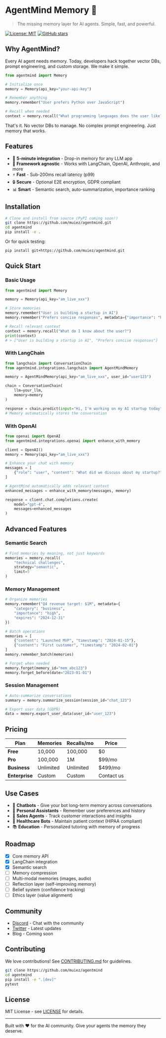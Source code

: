 # AgentMind Memory 🧠

> The missing memory layer for AI agents. Simple, fast, and powerful.

[![License: MIT](https://img.shields.io/badge/License-MIT-yellow.svg)](https://opensource.org/licenses/MIT)
[![GitHub stars](https://img.shields.io/github/stars/muiez/agentmind?style=social)](https://github.com/muiez/agentmind)

## Why AgentMind?

Every AI agent needs memory. Today, developers hack together vector DBs, prompt engineering, and custom storage. We make it simple.

```python
from agentmind import Memory

# Initialize once
memory = Memory(api_key="your-api-key")

# Remember anything
memory.remember("User prefers Python over JavaScript")

# Recall when needed
context = memory.recall("What programming languages does the user like?")
```

That's it. No vector DBs to manage. No complex prompt engineering. Just memory that works.

## Features

- 🚀 **5-minute integration** - Drop-in memory for any LLM app
- 🔌 **Framework agnostic** - Works with LangChain, OpenAI, Anthropic, and more
- ⚡ **Fast** - Sub-200ms recall latency (p99)
- 🔒 **Secure** - Optional E2E encryption, GDPR compliant
- 📊 **Smart** - Semantic search, auto-summarization, importance ranking

## Installation

```bash
# Clone and install from source (PyPI coming soon!)
git clone https://github.com/muiez/agentmind.git
cd agentmind
pip install -e .
```

Or for quick testing:
```bash
pip install git+https://github.com/muiez/agentmind.git
```

## Quick Start

### Basic Usage

```python
from agentmind import Memory

memory = Memory(api_key="am_live_xxx")

# Store memories
memory.remember("User is building a startup in AI")
memory.remember("Prefers concise responses", metadata={"importance": "high"})

# Recall relevant context
context = memory.recall("What do I know about the user?")
print(context)
# > ["User is building a startup in AI", "Prefers concise responses"]
```

### With LangChain

```python
from langchain import ConversationChain
from agentmind.integrations.langchain import AgentMindMemory

memory = AgentMindMemory(api_key="am_live_xxx", user_id="user123")

chain = ConversationChain(
    llm=your_llm,
    memory=memory
)

response = chain.predict(input="Hi, I'm working on my AI startup today")
# Memory automatically stores the conversation
```

### With OpenAI

```python
from openai import OpenAI
from agentmind.integrations.openai import enhance_with_memory

client = OpenAI()
memory = Memory(api_key="am_live_xxx")

# Enhance your chat with memory
messages = [
    {"role": "user", "content": "What did we discuss about my startup?"}
]

# AgentMind automatically adds relevant context
enhanced_messages = enhance_with_memory(messages, memory)

response = client.chat.completions.create(
    model="gpt-4",
    messages=enhanced_messages
)
```

## Advanced Features

### Semantic Search
```python
# Find memories by meaning, not just keywords
memories = memory.recall(
    "technical challenges",
    strategy="semantic",
    limit=5
)
```

### Memory Management
```python
# Organize memories
memory.remember("Q4 revenue target: $1M", metadata={
    "category": "business",
    "importance": "high",
    "expires": "2024-12-31"
})

# Batch operations
memories = [
    {"content": "Launched MVP", "timestamp": "2024-01-15"},
    {"content": "First customer", "timestamp": "2024-02-01"}
]
memory.remember_batch(memories)

# Forget when needed
memory.forget(memory_id="mem_abc123")
memory.forget_before(date="2023-01-01")
```

### Session Management
```python
# Auto-summarize conversations
summary = memory.summarize_session(session_id="chat_123")

# Export user data (GDPR)
data = memory.export_user_data(user_id="user_123")
```

## Pricing

| Plan | Memories | Recalls/mo | Price |
|------|----------|------------|-------|
| **Free** | 10,000 | 100,000 | $0 |
| **Pro** | 100,000 | 1M | $99/mo |
| **Business** | Unlimited | Unlimited | $499/mo |
| **Enterprise** | Custom | Custom | Contact us |

## Use Cases

- 🤖 **Chatbots** - Give your bot long-term memory across conversations
- 🎯 **Personal Assistants** - Remember user preferences and history
- 💼 **Sales Agents** - Track customer interactions and insights
- 🏥 **Healthcare Bots** - Maintain patient context (HIPAA compliant)
- 📚 **Education** - Personalized tutoring with memory of progress

## Roadmap

- [x] Core memory API
- [x] LangChain integration
- [x] Semantic search
- [ ] Memory compression
- [ ] Multi-modal memories (images, audio)
- [ ] Reflection layer (self-improving memory)
- [ ] Belief system (confidence tracking)
- [ ] Ethics layer (value alignment)

## Community

- [Discord](https://discord.gg/agentmind) - Chat with the community
- [Twitter](https://twitter.com/agentmindai) - Latest updates
- Blog - Coming soon

## Contributing

We love contributions! See [CONTRIBUTING.md](CONTRIBUTING.md) for guidelines.

```bash
git clone https://github.com/muiez/agentmind
cd agentmind
pip install -e ".[dev]"
pytest
```

## License

MIT License - see [LICENSE](LICENSE) for details.

---

Built with ❤️ for the AI community. Give your agents the memory they deserve.